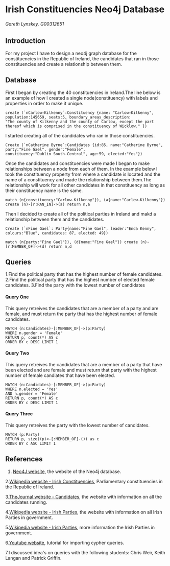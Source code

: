 # Irish Constituencies Neo4j Database
###### Gareth Lynskey, G00312651

## Introduction
For my project I have to design a neo4j graph database for the constituencies in the Republic of Ireland, the candidates that ran in those constituencies and create a relationship between them.

## Database
First I began by creating the 40 constituencies in Ireland.The line below is an example of how I created a single node(constituency) with labels and properties in order to make it unique.
```
create (`nCarlow–Kilkenny`:Constituency {name: "Carlow–Kilkenny", population:145659, seats:5, boundary_areas_description: 
"The county of Kilkenny and the county of Carlow, except the part thereof which is comprised in the constituency of Wicklow." })
```
I started creating all of the candidates who ran in those constituencies.
```
Create (`nCatherine Byrne`:Candidates {id:85, name:"Catherine Byrne", party:"Fine Gael", gender:"Female",
constituency:"Dublin South-Central", age:59, elected:"Yes"})
```
Once the candidates and constituencies were made I began to make relationships between a node from each of them.
In the example below I took the constituency property from where a candidate is located and the name of a constituency and made the relationship between them.The relationship will work for all other candidates in that constituency as long as their constituency name is the same.
```
match (n{constituency:"Carlow-Kilkenny"}), (a{name:"Carlow–Kilkenny"}) create (n)-[r:RAN_IN]->(a) return n,a
```
Then I decided to create all of the political parties in Ireland and makd a relationship between them and the candidates.
```
Create (`nFine Gael`: Party{name:"Fine Gael", leader:"Enda Kenny", colours:"Blue", candidates: 87, elected: 49})

match (n{party:"Fine Gael"}), (d{name:"Fine Gael"}) create (n)-[r:MEMBER_OF]->(d) return n,d
```

## Queries
1.Find the political party that has the highest number of female candidates.
2.Find the political party that has the highest number of elected female candidates.
3.Find the party with the lowest number of candidates

#### Query One
This query retreives the candidates that are a member of a party and are female, 
and must return the party that has the highest number of female candidates.
```cypher
MATCH (n:Candidates)-[:MEMBER_OF]->(p:Party) 
WHERE n.gender = 'Female' 
RETURN p, count(*) AS c 
ORDER BY c DESC LIMIT 1
```

#### Query Two
This query retreives the candidates that are a member of a party 
that have been elected and are female and must return that party with the highest 
number of female candiates that have been elected.
```cypher
MATCH (n:Candidates)-[:MEMBER_OF]->(p:Party) 
WHERE n.elected = 'Yes' 
AND n.gender = 'Female'
RETURN p, count(*) AS c 
ORDER BY c DESC LIMIT 1
```

#### Query Three
This query retreives the party with the lowest number of candidates.
```cypher
MATCH (p:Party)
RETURN p, size((p)<-[:MEMBER_OF]-()) as c
ORDER BY c ASC LIMIT 1
```

## References
1. [Neo4J website](http://neo4j.com/), the website of the Neo4j database.

2.[Wikipedia website - Irish Constituencies](https://en.wikipedia.org/wiki/Parliamentary_constituencies_in_the_Republic_of_Ireland), Parliamentary constituencies in the Republic of Ireland.

3.[TheJournal website - Candidates](http://www.thejournal.ie/election-2016/constituency/), the website with information on all the candidates running.

4.[Wikipedia website - Irish Parties](https://en.wikipedia.org/wiki/List_of_political_parties_in_the_Republic_of_Ireland), the website with information on all Irish Parties in government.

5.[Wikipedia website - Irish Parties](https://en.wikipedia.org/wiki/Irish_general_election,_2016), more information the Irish Parties in government.

6.[Youtube website](https://www.youtube.com/watch?v=LTdOgvpsR3c), tutorial for importing cypher queries.

7.I discussed idea's on queries with the following students: Chris Weir, Keith Langan and Patrick Griffin.
